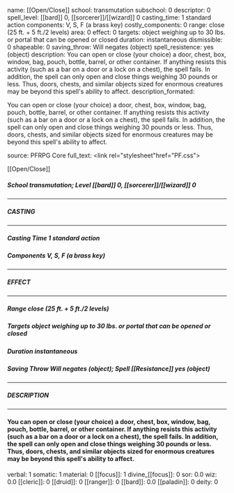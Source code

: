 name: [[Open/Close]]
school: transmutation
subschool: 0
descriptor: 0
spell_level: [[bard]] 0, [[sorcerer]]/[[wizard]] 0
casting_time: 1 standard action
components: V, S, F (a brass key)
costly_components: 0
range: close (25 ft. + 5 ft./2 levels)
area: 0
effect: 0
targets: object weighing up to 30 lbs. or portal that can be opened or closed
duration: instantaneous
dismissible: 0
shapeable: 0
saving_throw: Will negates (object)
spell_resistence: yes (object)
description: You can open or close (your choice) a door, chest, box, window, bag, pouch, bottle, barrel, or other container. If anything resists this activity (such as a bar on a door or a lock on a chest), the spell fails. In addition, the spell can only open and close things weighing 30 pounds or less. Thus, doors, chests, and similar objects sized for enormous creatures may be beyond this spell's ability to affect.
description_formated: <p>You can open or close (your choice) a door, chest, box, window, bag, pouch, bottle, barrel, or other container. If anything resists this activity (such as a bar on a door or a lock on a chest), the spell fails. In addition, the spell can only open and close things weighing 30 pounds or less. Thus, doors, chests, and similar objects sized for enormous creatures may be beyond this spell's ability to affect.</p>
source: PFRPG Core
full_text: <link rel="stylesheet"href="PF.css"><div class="heading"><p class="alignleft">[[Open/Close]]</p><div style="clear: both;"></div></div><div><h5><b>School </b>transmutation; <b>Level </b>[[bard]] 0, [[sorcerer]]/[[wizard]] 0</h5></div><hr/><div><h5><b>CASTING</b></h5></div><hr/><div><h5><b>Casting Time </b>1 standard action</h5><h5><b>Components </b>V, S, F (a brass key)</h5></div><hr/><div><h5><b>EFFECT</b></h5></div><hr/><div><h5><b>Range </b>close (25 ft. + 5 ft./2 levels)</h5><h5><b>Targets </b>object weighing up to 30 lbs. or portal that can be opened or closed</h5><h5><b>Duration </b>instantaneous</h5><h5><b>Saving Throw </b>Will negates (object); <b>Spell [[Resistance]] </b>yes (object)</h5></div><hr/><div><h5><b>DESCRIPTION</b></h5></div><hr/><div><h4><p>You can open or close (your choice) a door, chest, box, window, bag, pouch, bottle, barrel, or other container. If anything resists this activity (such as a bar on a door or a lock on a chest), the spell fails. In addition, the spell can only open and close things weighing 30 pounds or less. Thus, doors, chests, and similar objects sized for enormous creatures may be beyond this spell's ability to affect.</p></h4></div>
verbal: 1
somatic: 1
material: 0
[[focus]]: 1
divine_[[focus]]: 0
sor: 0.0
wiz: 0.0
[[cleric]]: 0
[[druid]]: 0
[[ranger]]: 0
[[bard]]: 0.0
[[paladin]]: 0
deity: 0
